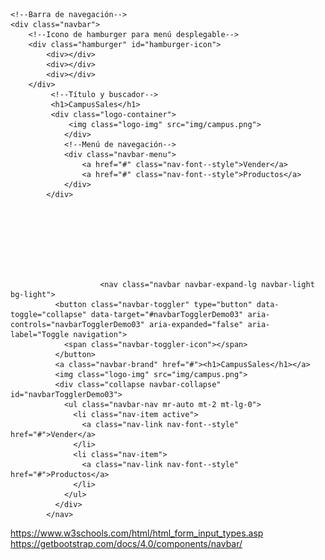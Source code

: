     <!--Barra de navegación-->
    <div class="navbar">
        <!--Icono de hamburger para menú desplegable-->
        <div class="hamburger" id="hamburger-icon">
            <div></div>
            <div></div>
            <div></div>
        </div>
             <!--Título y buscador-->
             <h1>CampusSales</h1>
             <div class="logo-container">
                 <img class="logo-img" src="img/campus.png">
                </div>
                <!--Menú de navegación-->
                <div class="navbar-menu">
                    <a href="#" class="nav-font--style">Vender</a>
                    <a href="#" class="nav-font--style">Productos</a>
                </div>
            </div>








                        <nav class="navbar navbar-expand-lg navbar-light bg-light">
              <button class="navbar-toggler" type="button" data-toggle="collapse" data-target="#navbarTogglerDemo03" aria-controls="navbarTogglerDemo03" aria-expanded="false" aria-label="Toggle navigation">
                <span class="navbar-toggler-icon"></span>
              </button>
              <a class="navbar-brand" href="#"><h1>CampusSales</h1></a>
              <img class="logo-img" src="img/campus.png">
              <div class="collapse navbar-collapse" id="navbarTogglerDemo03">
                <ul class="navbar-nav mr-auto mt-2 mt-lg-0">
                  <li class="nav-item active">
                    <a class="nav-link nav-font--style" href="#">Vender</a>
                  </li>
                  <li class="nav-item">
                    <a class="nav-link nav-font--style" href="#">Productos</a>
                  </li>
                </ul>
              </div>
            </nav>
https://www.w3schools.com/html/html_form_input_types.asp
https://getbootstrap.com/docs/4.0/components/navbar/
